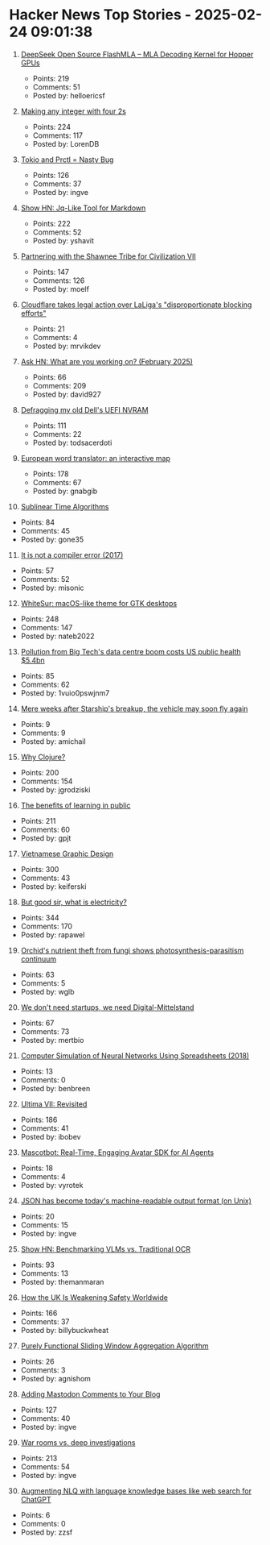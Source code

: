 # Hacker News Top Stories - 2025-02-24 09:01:38

1. [DeepSeek Open Source FlashMLA – MLA Decoding Kernel for Hopper GPUs](https://github.com/deepseek-ai/FlashMLA)
   - Points: 219
   - Comments: 51
   - Posted by: helloericsf

2. [Making any integer with four 2s](https://eli.thegreenplace.net/2025/making-any-integer-with-four-2s/)
   - Points: 224
   - Comments: 117
   - Posted by: LorenDB

3. [Tokio and Prctl = Nasty Bug](https://kobzol.github.io/rust/2025/02/23/tokio-plus-prctl-equals-nasty-bug.html)
   - Points: 126
   - Comments: 37
   - Posted by: ingve

4. [Show HN: Jq-Like Tool for Markdown](https://github.com/yshavit/mdq)
   - Points: 222
   - Comments: 52
   - Posted by: yshavit

5. [Partnering with the Shawnee Tribe for Civilization VII](https://civilization.2k.com/civ-vii/news/civilization-vii-shawnee-tribe-partnership/)
   - Points: 147
   - Comments: 126
   - Posted by: moelf

6. [Cloudflare takes legal action over LaLiga's "disproportionate blocking efforts"](https://www.broadbandtvnews.com/2025/02/19/cloudflare-takes-legal-action-over-laligas-disproportionate-blocking-efforts/)
   - Points: 21
   - Comments: 4
   - Posted by: mrvikdev

7. [Ask HN: What are you working on? (February 2025)](undefined)
   - Points: 66
   - Comments: 209
   - Posted by: david927

8. [Defragging my old Dell's UEFI NVRAM](https://artemis.sh/2025/02/22/uefi-nvram-defrag.html)
   - Points: 111
   - Comments: 22
   - Posted by: todsacerdoti

9. [European word translator: an interactive map](https://ukdataexplorer.com/european-translator/)
   - Points: 178
   - Comments: 67
   - Posted by: gnabgib

10. [Sublinear Time Algorithms](https://people.csail.mit.edu/ronitt/sublinear.html)
   - Points: 84
   - Comments: 45
   - Posted by: gone35

11. [It is not a compiler error (2017)](https://blog.plover.com/2017/11/12/)
   - Points: 57
   - Comments: 52
   - Posted by: misonic

12. [WhiteSur: macOS-like theme for GTK desktops](https://github.com/vinceliuice/WhiteSur-gtk-theme)
   - Points: 248
   - Comments: 147
   - Posted by: nateb2022

13. [Pollution from Big Tech's data centre boom costs US public health $5.4bn](https://www.ft.com/content/d595d5f6-79d1-47eb-b690-8597f09b39e7)
   - Points: 85
   - Comments: 62
   - Posted by: 1vuio0pswjnm7

14. [Mere weeks after Starship's breakup, the vehicle may soon fly again](https://arstechnica.com/space/2025/02/starships-eighth-test-flight-may-take-place-next-week/)
   - Points: 9
   - Comments: 9
   - Posted by: amichail

15. [Why Clojure?](https://gaiwan.co/blog/why-clojure/)
   - Points: 200
   - Comments: 154
   - Posted by: jgrodziski

16. [The benefits of learning in public](https://www.gilesthomas.com/2025/02/20250223-til-deep-dive-posts)
   - Points: 211
   - Comments: 60
   - Posted by: gpjt

17. [Vietnamese Graphic Design](https://vietgd.com/)
   - Points: 300
   - Comments: 43
   - Posted by: keiferski

18. [But good sir, what is electricity?](https://lcamtuf.substack.com/p/but-good-sir-what-is-electricity)
   - Points: 344
   - Comments: 170
   - Posted by: rapawel

19. [Orchid's nutrient theft from fungi shows photosynthesis-parasitism continuum](https://phys.org/news/2025-02-orchid-nutrient-theft-fungi-photosynthesis.html)
   - Points: 63
   - Comments: 5
   - Posted by: wglb

20. [We don't need startups, we need Digital-Mittelstand](https://mertbulan.com/2025/02/24/we-dont-need-startups-we-need-digital-mittelstand/)
   - Points: 67
   - Comments: 73
   - Posted by: mertbio

21. [Computer Simulation of Neural Networks Using Spreadsheets (2018)](https://arxiv.org/abs/1807.00018)
   - Points: 13
   - Comments: 0
   - Posted by: benbreen

22. [Ultima VII: Revisited](https://www.u7revisited.com/)
   - Points: 186
   - Comments: 41
   - Posted by: ibobev

23. [Mascotbot: Real-Time, Engaging Avatar SDK for Al Agents](https://www.mascot.bot/)
   - Points: 18
   - Comments: 4
   - Posted by: vyrotek

24. [JSON has become today's machine-readable output format (on Unix)](https://utcc.utoronto.ca/~cks/space/blog/sysadmin/JSONModernMachineReadableFormat)
   - Points: 20
   - Comments: 15
   - Posted by: ingve

25. [Show HN: Benchmarking VLMs vs. Traditional OCR](https://getomni.ai/ocr-benchmark)
   - Points: 93
   - Comments: 13
   - Posted by: themanmaran

26. [How the UK Is Weakening Safety Worldwide](https://blog.thenewoil.org/how-the-uk-is-weakening-safety-worldwide)
   - Points: 166
   - Comments: 37
   - Posted by: billybuckwheat

27. [Purely Functional Sliding Window Aggregation Algorithm](https://byorgey.github.io/blog/posts/2024/11/27/stacks-queues.html)
   - Points: 26
   - Comments: 3
   - Posted by: agnishom

28. [Adding Mastodon Comments to Your Blog](https://beej.us/blog/data/mastodon-comments/)
   - Points: 127
   - Comments: 40
   - Posted by: ingve

29. [War rooms vs. deep investigations](https://rachelbythebay.com/w/2025/02/22/war/)
   - Points: 213
   - Comments: 54
   - Posted by: ingve

30. [Augmenting NLQ with language knowledge bases like web search for ChatGPT](https://blog.hyperarc.com/p/ask-more-of-your-analytics)
   - Points: 6
   - Comments: 0
   - Posted by: zzsf

